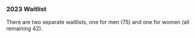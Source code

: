 ### 2023 Waitlist
There are two separate waitlists, one for men (75) and one for women (all remaining 42).
